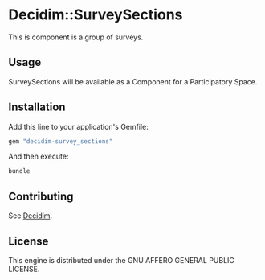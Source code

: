 # Decidim::SurveySections

This is component is a group of surveys.

## Usage

SurveySections will be available as a Component for a Participatory
Space.

## Installation

Add this line to your application's Gemfile:

```ruby
gem "decidim-survey_sections"
```

And then execute:

```bash
bundle
```

## Contributing

See [Decidim](https://github.com/decidim/decidim).

## License

This engine is distributed under the GNU AFFERO GENERAL PUBLIC LICENSE.
